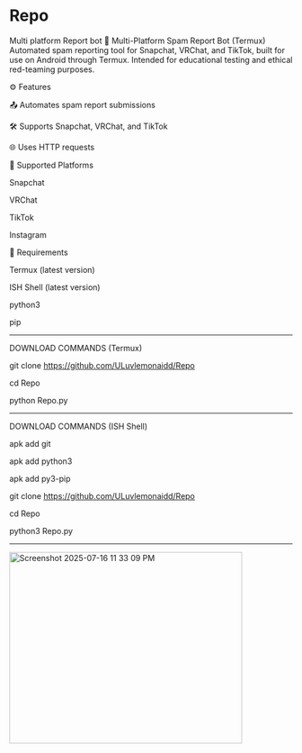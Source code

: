 # Repo
Multi platform Report bot
📡 Multi-Platform Spam Report Bot (Termux)
Automated spam reporting tool for Snapchat, VRChat, and TikTok, built for use on Android through Termux. Intended for educational testing and ethical red-teaming purposes.

⚙️ Features

📤 Automates spam report submissions

🛠️ Supports Snapchat, VRChat, and TikTok

🌐 Uses HTTP requests 

📱 Supported Platforms

Snapchat

VRChat

TikTok

Instagram

🧰 Requirements

Termux (latest version)

ISH Shell (latest version)

python3

pip


---

DOWNLOAD COMMANDS (Termux)

git clone https://github.com/ULuvlemonaidd/Repo

cd Repo

python Repo.py

---

DOWNLOAD COMMANDS (ISH Shell)

apk add git

apk add python3

apk add py3-pip

git clone https://github.com/ULuvlemonaidd/Repo

cd Repo

python3 Repo.py

---

<img width="414" height="340" alt="Screenshot 2025-07-16 11 33 09 PM" src="https://github.com/user-attachments/assets/0fffb230-63c6-4d29-a900-003ae6282145" />

